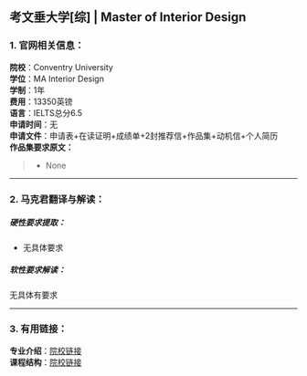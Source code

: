 ## 考文垂大学[综] | Master of Interior Design


### 1. 官网相关信息：

**院校**：Conventry University     
**学位**：MA Interior Design   
**学制**：1年  
**费用**：13350英镑  
**语言**：IELTS总分6.5  
**申请时间**：无  
**申请文件**：申请表+在读证明+成绩单+2封推荐信+作品集+动机信+个人简历  
**作品集要求原文：**   


> - None







---


### 2. 马克君翻译与解读：

##### 硬性要求提取：
- 无具体要求


##### 软性要求解读：
无具体有要求


---


### 3. 有用链接：

**专业介绍**：[院校链接](https://www.coventry.ac.uk/course-structure/PG/2019-20/fah/interior-design-ma/)  
**课程结构**：[院校链接](https://www.coventry.ac.uk/course-structure/PG/2019-20/fah/interior-design-ma/?visitor=international) 